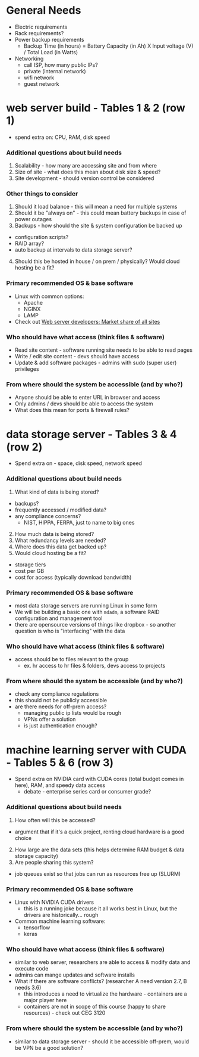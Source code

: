 # General Needs

- Electric requirements
- Rack requirements?
- Power backup requirements
  - Backup Time (in hours) = Battery Capacity (in Ah) X Input voltage (V) / Total Load (in Watts)
- Networking
  - call ISP, how many public IPs?
  - private (internal network)
  - wifi network
  - guest network

# web server build - Tables 1 & 2 (row 1) 

- spend extra on: CPU, RAM, disk speed

### Additional questions about build needs
1. Scalability - how many are accessing site and from where
2. Size of site - what does this mean about disk size & speed?
3. Site development - should version control be considered

### Other things to consider
1. Should it load balance - this will mean a need for multiple systems
2. Should it be "always on" - this could mean battery backups in case of power outages
3. Backups - how should the site & system configuration be backed up
  - configuration scripts?
  - RAID array?
  - auto backup at intervals to data storage server?
4. Should this be hosted in house / on prem / physically?  Would cloud hosting be a fit? 
   
### Primary recommended OS & base software
- Linux with common options:
  - Apache
  - NGINX
  - LAMP
- Check out [Web server developers: Market share of all sites](https://news.netcraft.com/archives/category/web-server-survey/)

### Who should have what access (think files & software) 
- Read site content - software running site needs to be able to read pages
- Write / edit site content - devs should have access
- Update & add software packages - admins with sudo (super user) privileges

### From where should the system be accessible (and by who?)
- Anyone should be able to enter URL in browser and access
- Only admins / devs should be able to access the system
- What does this mean for ports & firewall rules?

#  data storage server - Tables 3 & 4 (row 2)

- Spend extra on - space, disk speed, network speed

### Additional questions about build needs
1. What kind of data is being stored?
  - backups?
  - frequently accessed / modified data?
  - any compliance concerns?
    - NIST, HIPPA, FERPA, just to name to big ones
2. How much data is being stored?
3. What redundancy levels are needed?
4. Where does this data get backed up?
5. Would cloud hosting be a fit?
  - storage tiers
  - cost per GB
  - cost for access (typically download bandwidth)

### Primary recommended OS & base software
- most data storage servers are running Linux in some form
- We will be building a basic one with `mdadm`, a software RAID configuration and management tool
- there are opensource versions of things like dropbox - so another question is who is "interfacing" with the data

### Who should have what access (think files & software)
- access should be to files relevant to the group
  - ex. hr access to hr files & folders, devs access to projects
  
### From where should the system be accessible (and by who?)
- check any compliance regulations
- this should not be publicly accessible
- are there needs for off-prem access?
  - managing public ip lists would be rough
  - VPNs offer a solution
  - is just authentication enough?

# machine learning server with CUDA - Tables 5 & 6 (row 3)

- Spend extra on NVIDIA card with CUDA cores (total budget comes in here), RAM, and speedy data access
  - debate - enterprise series card or consumer grade?

### Additional questions about build needs

1. How often will this be accessed?
  - argument that if it's a quick project, renting cloud hardware is a good choice
2. How large are the data sets (this helps determine RAM budget & data storage capacity)
3. Are people sharing this system?
  - job queues exist so that jobs can run as resources free up (SLURM)

### Primary recommended OS & base software

- Linux with NVIDIA CUDA drivers
  - this is a running joke because it all works best in Linux, but the drivers are historically... rough
- Common machine learning software:
  - tensorflow
  - keras
  
### Who should have what access (think files & software)

- similar to web server, researchers are able to access & modify data and execute code
- admins can mange updates and software installs
- What if there are software conflicts?  (researcher A need version 2.7, B needs 3.6)
  - this introduces a need to virtualize the hardware - containers are a major player here
  - containers are not in scope of this course (happy to share resources) - check out CEG 3120
  
### From where should the system be accessible (and by who?)

- similar to data storage server - should it be accessible off-prem, would be VPN be a good solution?
